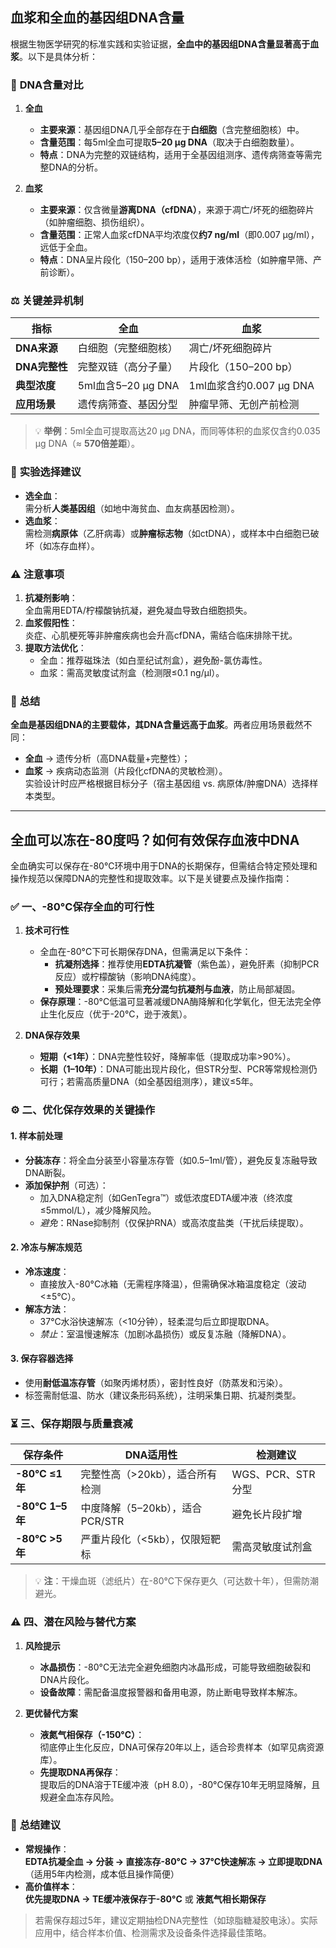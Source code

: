 
## 血浆和全血的基因组DNA含量

根据生物医学研究的标准实践和实验证据，**全血中的基因组DNA含量显著高于血浆**。以下是具体分析：



### 🔬 **DNA含量对比**
1. **全血**  
   - **主要来源**：基因组DNA几乎全部存在于**白细胞**（含完整细胞核）中。  
   - **含量范围**：每5ml全血可提取**5–20 μg DNA**（取决于白细胞数量）。  
   - **特点**：DNA为完整的双链结构，适用于全基因组测序、遗传病筛查等需完整DNA的分析。

2. **血浆**  
   - **主要来源**：仅含微量**游离DNA（cfDNA）**，来源于凋亡/坏死的细胞碎片（如肿瘤细胞、损伤组织）。  
   - **含量范围**：正常人血浆cfDNA平均浓度仅**约7 ng/ml**（即0.007 μg/ml），远低于全血。  
   - **特点**：DNA呈片段化（150–200 bp），适用于液体活检（如肿瘤早筛、产前诊断）。



### ⚖️ **关键差异机制**
| **指标**       | **全血**                | **血浆**                |
|----------------|-------------------------|-------------------------|
| **DNA来源**     | 白细胞（完整细胞核）     | 凋亡/坏死细胞碎片       |
| **DNA完整性**  | 完整双链（高分子量）     | 片段化（150–200 bp）     |
| **典型浓度**    | 5ml血含5–20 μg DNA      | 1ml血浆含约0.007 μg DNA |
| **应用场景**    | 遗传病筛查、基因分型     | 肿瘤早筛、无创产前检测   |

> 💡 **举例**：5ml全血可提取高达20 μg DNA，而同等体积的血浆仅含约0.035 μg DNA（≈ **570倍差距**）。



### 🧪 **实验选择建议**
- **选全血**：  
  需分析**人类基因组**（如地中海贫血、血友病基因检测）。  
- **选血浆**：  
  需检测**病原体**（乙肝病毒）或**肿瘤标志物**（如ctDNA），或样本中白细胞已破坏（如冻存血样）。



### ⚠️ **注意事项**
1. **抗凝剂影响**：  
   全血需用EDTA/柠檬酸钠抗凝，避免凝血导致白细胞损失。  
2. **血浆假阳性**：  
   炎症、心肌梗死等非肿瘤疾病也会升高cfDNA，需结合临床排除干扰。  
3. **提取方法优化**：  
   - 全血：推荐磁珠法（如白垩纪试剂盒），避免酚-氯仿毒性。  
   - 血浆：需高灵敏度试剂盒（检测限≤0.1 ng/μl）。



### 💎 **总结**  
**全血是基因组DNA的主要载体，其DNA含量远高于血浆**。两者应用场景截然不同：  
- **全血** → 遗传分析（高DNA载量+完整性）；  
- **血浆** → 疾病动态监测（片段化cfDNA的灵敏检测）。  
实验设计时应严格根据目标分子（宿主基因组 vs. 病原体/肿瘤DNA）选择样本类型。


---



## 全血可以冻在-80度吗？如何有效保存血液中DNA


全血确实可以保存在-80°C环境中用于DNA的长期保存，但需结合特定预处理和操作规范以保障DNA的完整性和提取效率。以下是关键要点及操作指南：



### ✅ **一、-80°C保存全血的可行性**
1. **技术可行性**  
   - 全血在-80°C下可长期保存DNA，但需满足以下条件：  
     - **抗凝剂选择**：推荐使用**EDTA抗凝管**（紫色盖），避免肝素（抑制PCR反应）或柠檬酸钠（影响DNA纯度）。  
     - **预处理要求**：采集后需**充分混匀抗凝剂与血液**，防止局部凝固。  
   - **保存原理**：-80°C低温可显著减缓DNA酶降解和化学氧化，但无法完全停止生化反应（优于-20°C，逊于液氮）。

2. **DNA保存效果**  
   - **短期（<1年）**：DNA完整性较好，降解率低（提取成功率>90%）。  
   - **长期（1–10年）**：DNA可能出现片段化，但STR分型、PCR等常规检测仍可行；若需高质量DNA（如全基因组测序），建议≤5年。



### ⚙️ **二、优化保存效果的关键操作**
#### **1. 样本前处理**
   - **分装冻存**：将全血分装至小容量冻存管（如0.5–1ml/管），避免反复冻融导致DNA断裂。  
   - **添加保护剂**（可选）：  
     - 加入DNA稳定剂（如GenTegra™）或低浓度EDTA缓冲液（终浓度≤5mmol/L），减少降解风险。  
     - *避免*：RNase抑制剂（仅保护RNA）或高浓度盐类（干扰后续提取）。

#### **2. 冷冻与解冻规范**
   - **冷冻速度**：  
     - 直接放入-80°C冰箱（无需程序降温），但需确保冰箱温度稳定（波动<±5°C）。  
   - **解冻方法**：  
     - 37°C水浴快速解冻（<10分钟），轻柔混匀后立即提取DNA。  
     - *禁止*：室温慢速解冻（加剧冰晶损伤）或反复冻融（降解DNA）。

#### **3. 保存容器选择**
   - 使用**耐低温冻存管**（如聚丙烯材质），密封性良好（防蒸发和污染）。  
   - 标签需耐低温、防水（建议条形码系统），注明采集日期、抗凝剂类型。



### ⏳ **三、保存期限与质量衰减**
| **保存条件**       | **DNA适用性**                     | **检测建议**                 |  
|---------------------|-----------------------------------|------------------------------|  
| **-80°C ≤1年**      | 完整性高（>20kb），适合所有检测   | WGS、PCR、STR分型    |  
| **-80°C 1–5年**     | 中度降解（5–20kb），适合PCR/STR   | 避免长片段扩增       |  
| **-80°C >5年**      | 严重片段化（<5kb），仅限短靶标   | 需高灵敏度试剂盒     |  

> 💡 **注**：干燥血斑（滤纸片）在-80°C下保存更久（可达数十年），但需防潮避光。



### ⚠️ **四、潜在风险与替代方案**
1. **风险提示**  
   - **冰晶损伤**：-80°C无法完全避免细胞内冰晶形成，可能导致细胞破裂和DNA片段化。  
   - **设备故障**：需配备温度报警器和备用电源，防止断电导致样本解冻。

2. **更优替代方案**  
   - **液氮气相保存（-150°C）**：  
     彻底停止生化反应，DNA可保存20年以上，适合珍贵样本（如罕见病资源库）。  
   - **先提取DNA再保存**：  
     提取后的DNA溶于TE缓冲液（pH 8.0），-80°C保存10年无明显降解，且规避全血冻存风险。



### 💎 **总结建议**
- **常规操作**：  
  **EDTA抗凝全血 → 分装 → 直接冻存-80°C → 37°C快速解冻 → 立即提取DNA**  
  （适用5年内检测，成本低且操作简便）  
- **高价值样本**：  
  **优先提取DNA → TE缓冲液保存于-80°C** 或 **液氮气相长期保存**  

> 若需保存超过5年，建议定期抽检DNA完整性（如琼脂糖凝胶电泳）。实际应用中，结合样本价值、检测需求及设备条件选择最佳策略。


